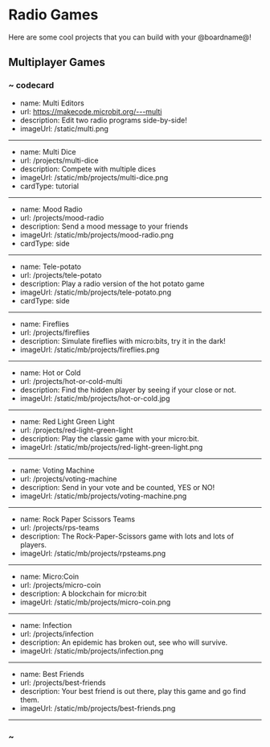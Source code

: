 # Radio Games

Here are some cool projects that you can build with your @boardname@!

## Multiplayer Games

### ~ codecard
* name: Multi Editors
* url: https://makecode.microbit.org/---multi
* description: Edit two radio programs side-by-side!
* imageUrl: /static/multi.png
---
* name: Multi Dice
* url: /projects/multi-dice
* description: Compete with multiple dices
* imageUrl: /static/mb/projects/multi-dice.png
* cardType: tutorial
---
* name: Mood Radio
* url: /projects/mood-radio
* description: Send a mood message to your friends
* imageUrl: /static/mb/projects/mood-radio.png
* cardType: side
---
* name: Tele-potato
* url: /projects/tele-potato
* description: Play a radio version of the hot potato game
* imageUrl: /static/mb/projects/tele-potato.png
* cardType: side
---
* name: Fireflies
* url: /projects/fireflies
* description: Simulate fireflies with micro:bits, try it in the dark!
* imageUrl: /static/mb/projects/fireflies.png
---
* name: Hot or Cold
* url: /projects/hot-or-cold-multi
* description: Find the hidden player by seeing if your close or not.
* imageUrl: /static/mb/projects/hot-or-cold.jpg
---
* name: Red Light Green Light
* url: /projects/red-light-green-light
* description: Play the classic game with your micro:bit.
* imageUrl: /static/mb/projects/red-light-green-light.png
---
* name: Voting Machine
* url: /projects/voting-machine
* description: Send in your vote and be counted, YES or NO!
* imageUrl: /static/mb/projects/voting-machine.png
---
* name: Rock Paper Scissors Teams
* url: /projects/rps-teams
* description: The Rock-Paper-Scissors game with lots and lots of players.
* imageUrl: /static/mb/projects/rpsteams.png
---
* name: Micro:Coin
* url: /projects/micro-coin
* description: A blockchain for micro:bit
* imageUrl: /static/mb/projects/micro-coin.png
---
* name: Infection
* url: /projects/infection
* description: An epidemic has broken out, see who will survive.
* imageUrl: /static/mb/projects/infection.png
---
* name: Best Friends
* url: /projects/best-friends
* description: Your best friend is out there, play this game and go find them.
* imageUrl: /static/mb/projects/best-friends.png
---
### ~
